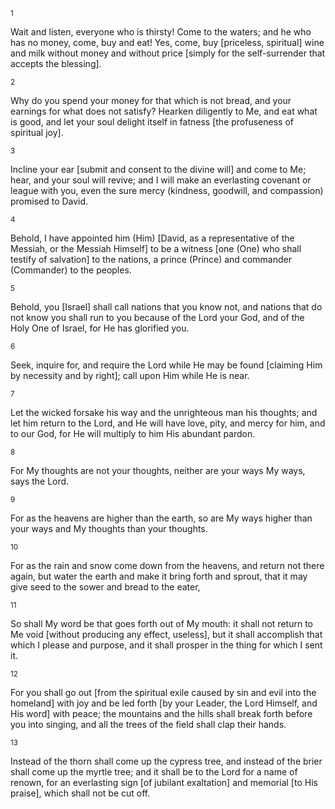 <sup>1</sup> 

Wait and listen, everyone who is thirsty! Come to the waters; and he who has no money, come, buy and eat! Yes, come, buy [priceless, spiritual] wine and milk without money and without price [simply for the self-surrender that accepts the blessing]. 

<sup>2</sup> 

Why do you spend your money for that which is not bread, and your earnings for what does not satisfy? Hearken diligently to Me, and eat what is good, and let your soul delight itself in fatness [the profuseness of spiritual joy]. 

<sup>3</sup> 

Incline your ear [submit and consent to the divine will] and come to Me; hear, and your soul will revive; and I will make an everlasting covenant or league with you, even the sure mercy (kindness, goodwill, and compassion) promised to David. 

<sup>4</sup> 

Behold, I have appointed him (Him) [David, as a representative of the Messiah, or the Messiah Himself] to be a witness [one (One) who shall testify of salvation] to the nations, a prince (Prince) and commander (Commander) to the peoples. 

<sup>5</sup> 

Behold, you [Israel] shall call nations that you know not, and nations that do not know you shall run to you because of the Lord your God, and of the Holy One of Israel, for He has glorified you. 

<sup>6</sup> 

Seek, inquire for, and require the Lord while He may be found [claiming Him by necessity and by right]; call upon Him while He is near. 

<sup>7</sup> 

Let the wicked forsake his way and the unrighteous man his thoughts; and let him return to the Lord, and He will have love, pity, and mercy for him, and to our God, for He will multiply to him His abundant pardon. 

<sup>8</sup> 

For My thoughts are not your thoughts, neither are your ways My ways, says the Lord. 

<sup>9</sup> 

For as the heavens are higher than the earth, so are My ways higher than your ways and My thoughts than your thoughts. 

<sup>10</sup> 

For as the rain and snow come down from the heavens, and return not there again, but water the earth and make it bring forth and sprout, that it may give seed to the sower and bread to the eater, 

<sup>11</sup> 

So shall My word be that goes forth out of My mouth: it shall not return to Me void [without producing any effect, useless], but it shall accomplish that which I please and purpose, and it shall prosper in the thing for which I sent it. 

<sup>12</sup> 

For you shall go out [from the spiritual exile caused by sin and evil into the homeland] with joy and be led forth [by your Leader, the Lord Himself, and His word] with peace; the mountains and the hills shall break forth before you into singing, and all the trees of the field shall clap their hands. 

<sup>13</sup> 

Instead of the thorn shall come up the cypress tree, and instead of the brier shall come up the myrtle tree; and it shall be to the Lord for a name of renown, for an everlasting sign [of jubilant exaltation] and memorial [to His praise], which shall not be cut off.